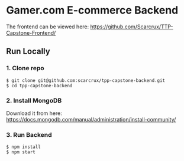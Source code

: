 # Gamer.com E-commerce Backend

The frontend can be viewed here: https://github.com/Scarcrux/TTP-Capstone-Frontend/

## Run Locally

### 1. Clone repo

```
$ git clone git@github.com:scarcrux/tpp-capstone-backend.git
$ cd tpp-capstone-backend
```

### 2. Install MongoDB

Download it from here: https://docs.mongodb.com/manual/administration/install-community/

### 3. Run Backend

```
$ npm install
$ npm start
